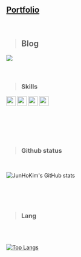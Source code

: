 ## [Portfolio](https://kimjuno97.github.io/front-portfolio/)
<br/>



> ## Blog

<a Href='https://velog.io/@juno97'>
<img src="https://img.shields.io/badge/Velog-20C997?style=for-the-badge&amp;logo=velog&amp;logoColor=white" style="max-width: 100%;">
</a>
<br/>
<br/>
<br/>

> ### Skills

 <img src="https://img.shields.io/badge/JavaScript-FFCA28?style=flat-square&logo=javascript&logoColor=white" style="height:25px"/> <img src="https://img.shields.io/badge/React.js-58c3cc?style=flat-square&amp;logo=React&amp;logoColor=white" style="height:25px"/> <img src="https://img.shields.io/badge/-styled--components-DB7093?style=for-the-badge&logo=styled-components&logoColor=white" style="height:25px"/>
 <img src="https://img.shields.io/badge/typescript-3178C6?style=for-the-badge&logo=typescript&logoColor=white" style="height:25px">
<!--  <img src="https://img.shields.io/badge/Redux-764ABC?style=for-the-badge&logo=Redux&logoColor=white" style="height:25px"> -->
<br/>
<br/>
<br/>
<br/>

> ### Github status

 <br/>

![JunHoKim's GitHub stats](https://github-readme-stats.vercel.app/api?username=kimjuno97&show_icons=true&theme=white)

<br/>
<br/>
<br/>

> ### Lang

<br/>
<br/>

[![Top Langs](https://github-readme-stats.vercel.app/api/top-langs/?username=kimjuno97&layout=compact)](https://github.com/anuraghazra/github-readme-stats)
